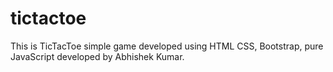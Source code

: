 # tictactoe
This is TicTacToe simple game developed using HTML CSS, Bootstrap, pure JavaScript developed by Abhishek Kumar.
